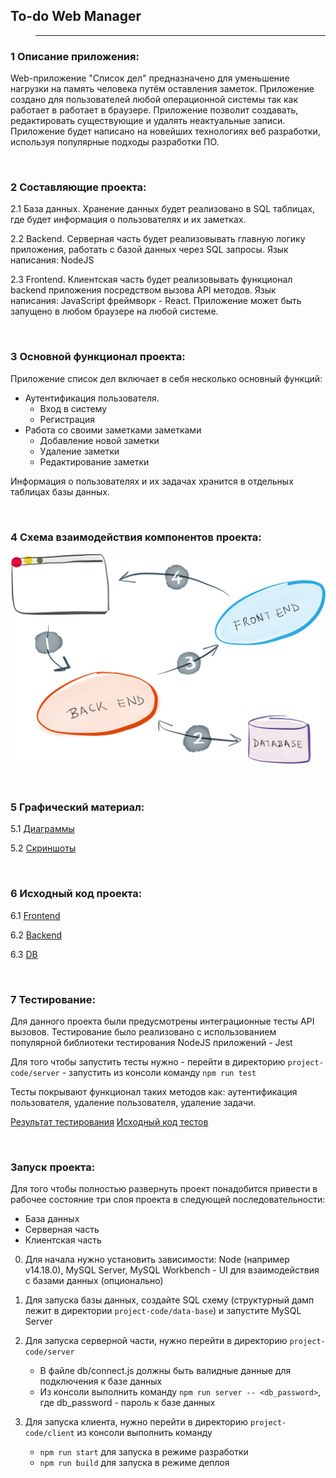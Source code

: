 ## To-do Web Manager
> ---

### 1 Описание приложения:

Web-приложение "Список дел" предназначено для уменьшение нагрузки на память человека путём оставления заметок. 
Приложение создано для пользователей любой операционной системы так как работает в работает в браузере. Приложение позволит создавать, редактировать существующие и удалять неактуальные записи. 
Приложение будет написано на новейших технологиях веб разработки, используя популярные подходы разработки ПО.

&nbsp;

### 2 Составляющие проекта:

2.1 База данных. Хранение данных будет реализовано в SQL таблицах, где будет информация 
о пользователях и их заметках.

2.2 Backend. Серверная часть будет реализовывать главную логику приложения, работать с базой данных через SQL запросы. Язык написания: NodeJS

2.3 Frontend. Клиентская часть будет реализовывать функционал backend приложения посредством вызова API методов.
Язык написания: JavaScript фреймворк - React. Приложение может быть запущено в любом браузере на любой системе.

&nbsp;

### 3 Основной функционал проекта:

Приложение список дел включает в себя несколько основный функций:

- Аутентификация пользователя.
    - Вход в систему
    - Регистрация 
- Работа со своими заметками заметками
    - Добавление новой заметки
    - Удаление заметки
    - Редактирование заметки

Информация о пользователях и их задачах хранится в отдельных таблицах базы данных.

&nbsp;

### 4 Схема взаимодействия компонентов проекта:

![scheme](./documentation/flow.png)

&nbsp;

### 5 Графический материал:

5.1 [Диаграммы](https://github.com/kharbacheuski/to-do-web-manager/tree/main/documentation/diagrams/README.md)

5.2 [Скриншоты](https://github.com/kharbacheuski/to-do-web-manager/tree/main/documentation/screenshots/README.md)

&nbsp;

### 6 Исходный код проекта:

6.1 [Frontend](https://github.com/kharbacheuski/to-do-web-manager/tree/main/project-code/client)

6.2 [Backend](https://github.com/kharbacheuski/to-do-web-manager/tree/main/project-code/server)

6.3 [DB](https://github.com/kharbacheuski/to-do-web-manager/tree/main/project-code/data-base)

&nbsp;

### 7 Тестирование: 

Для данного проекта были предусмотрены интеграционные тесты API вызовов. 
Тестирование было реализовано с использованием популярной библиотеки тестирования NodeJS приложений - Jest

Для того чтобы запустить тесты нужно
    - перейти в директорию ```project-code/server```
    - запустить из консоли команду ```npm run test```

Тесты покрывают функционал таких методов как: аутентификация пользователя, удаление пользователя, удаление задачи.

[Результат тестирования](https://github.com/kharbacheuski/to-do-web-manager/tree/main/documentation/testing/README.md)
[Исходный код тестов](https://github.com/kharbacheuski/to-do-web-manager/tree/main/project-code/server/src/tests)

&nbsp;

### Запуск проекта:

Для того чтобы полностью развернуть проект понадобится привести в рабочее состояние три слоя проекта в следующей последовательности:

- База данных
- Серверная часть
- Клиентская часть

0) Для начала нужно установить зависимости: Node (например v14.18.0), MySQL Server, MySQL Workbench - UI для взаимодействия с базами данных (опционально)

1) Для запуска базы данных, создайте SQL схему (структурный дамп лежит в директории ```project-code/data-base```) и запустите MySQL Server

2) Для запуска серверной части, нужно перейти в директорию ```project-code/server```
    - В файле db/connect.js должны быть валидные данные для подключения к базе данных
    - Из консоли выполнить команду ```npm run server -- <db_password>```, где db_password - пароль к базе данных

3) Для запуска клиента, нужно перейти в директорию ```project-code/client``` из консоли выполнить команду
    - ```npm run start``` для запуска в режиме разработки
    - ```npm run build``` для запуска в режиме деплоя
